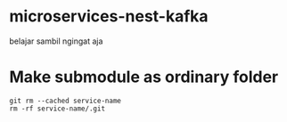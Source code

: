 # microservices-nest-kafka
belajar sambil ngingat aja 

# Make submodule as ordinary folder

```
git rm --cached service-name
rm -rf service-name/.git
```